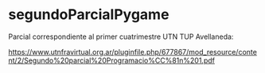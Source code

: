 # segundoParcialPygame

Parcial correspondiente al primer cuatrimestre UTN TUP Avellaneda:

https://www.utnfravirtual.org.ar/pluginfile.php/677867/mod_resource/content/2/Segundo%20parcial%20Programacio%CC%81n%201.pdf
